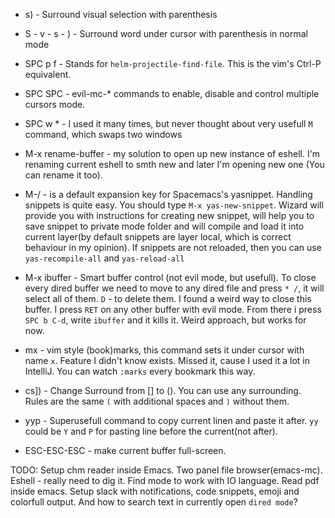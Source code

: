 - s) - Surround visual selection with parenthesis
- S - v - s - ) - Surround word under cursor with parenthesis in normal mode
- SPC p f - Stands for `helm-projectile-find-file`. This is the vim's Ctrl-P equivalent.

- SPC SPC - evil-mc-* commands to enable, disable and control multiple cursors mode.
- SPC w * - I used it many times, but never thought about very usefull `M` command, which swaps two windows

- M-x rename-buffer - my solution to open up new instance of eshell. I'm renaming current eshell to smth new and later I'm opening new one (You can rename it too).

- M-/ - is a default expansion key for Spacemacs's yasnippet. Handling snippets is quite easy. You should type `M-x yas-new-snippet`. Wizard will provide you with instructions for creating new snippet, will help you to save snippet to private mode folder and will compile and load it into current layer(by default snippets are layer local, which is correct behaviour in my opinion). If snippets are not reloaded, then you can use `yas-recompile-all` and `yas-reload-all`

- M-x ibuffer - Smart buffer control (not evil mode, but usefull). To close every dired buffer we need to move to any dired file and press `* /`, it will select all of them. `D` - to delete them. I found a weird way to close this buffer. I press `RET` on any other buffer with evil mode. From there i press `SPC b C-d`, write `ibuffer` and it kills it. Weird approach, but works for now.

- mx - vim style (book)marks, this command sets it under cursor with name `x`. Feature I didn't know exists. Missed it, cause I used it a lot in IntelliJ. You can watch `:marks` every bookmark this way.

- cs]) - Change Surround from [] to (). You can use any surrounding. Rules are the same `(` with additional spaces and `)` without them.

- yyp - Superusefull command to copy current linen and paste it after. `yy` could be `Y` and `P` for pasting line before the current(not after). 

- ESC-ESC-ESC - make current buffer full-screen.






TODO: Setup chm reader inside Emacs. Two panel file browser(emacs-mc). Eshell - really need to dig it. Find mode to work with IO language. Read pdf inside emacs. Setup slack with notifications, code snippets, emoji and colorfull output. And how to search text in currently open `dired mode`?
